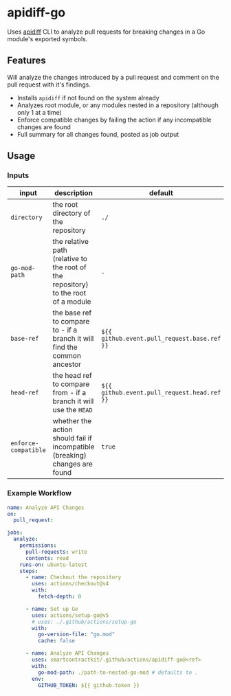 # apidiff-go

Uses [apidiff](https://pkg.go.dev/golang.org/x/exp/cmd/apidiff) CLI to analyze
pull requests for breaking changes in a Go module's exported symbols.

## Features

Will analyze the changes introduced by a pull request and comment on the pull
request with it's findings.

- Installs `apidiff` if not found on the system already
- Analyzes root module, or any modules nested in a repository (although only 1
  at a time)
- Enforce compatible changes by failing the action if any incompatible changes
  are found
- Full summary for all changes found, posted as job output

## Usage

### Inputs

| input                | description                                                                        | default                                     |
| -------------------- | ---------------------------------------------------------------------------------- | ------------------------------------------- |
| `directory`          | the root directory of the repository                                               | `./`                                        |
| `go-mod-path`        | the relative path (relative to the root of the repository) to the root of a module | `.`                                         |
| `base-ref`           | the base ref to compare to - if a branch it will find the common ancestor          | `${{ github.event.pull_request.base.ref }}` |
| `head-ref`           | the head ref to compare from - if a branch it will use the `HEAD`                  | `${{ github.event.pull_request.head.ref }}` |
| `enforce-compatible` | whether the action should fail if incompatible (breaking) changes are found        | `true`                                      |

### Example Workflow

```yaml
name: Analyze API Changes
on:
  pull_request:

jobs:
  analyze:
    permissions:
      pull-requests: write
      contents: read
    runs-on: ubuntu-latest
    steps:
      - name: Checkout the repository
        uses: actions/checkout@v4
        with:
          fetch-depth: 0

      - name: Set up Go
        uses: actions/setup-go@v5
        # uses: ./.github/actions/setup-go
        with:
          go-version-file: "go.mod"
          cache: false

      - name: Analyze API Changes
        uses: smartcontractkit/.github/actions/apidiff-go@<ref>
        with:
          go-mod-path: ./path-to-nested-go-mod # defaults to .
        env:
          GITHUB_TOKEN: ${{ github.token }}
```
